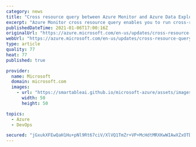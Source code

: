 ```yaml
---
category: news
title: "Cross resource query between Azure Monitor and Azure Data Explorer in public preview"
excerpt: "Azure Monitor cross resource query enables you to run cross-resource queries by using client tools that support Kusto queries. "
publishedDateTime: 2021-01-06T17:00:16Z
originalUrl: "https://azure.microsoft.com/en-us/updates/cross-resource-query-between-azure-monitor-and-azure-data-explorer-in-public-preview/"
webUrl: "https://azure.microsoft.com/en-us/updates/cross-resource-query-between-azure-monitor-and-azure-data-explorer-in-public-preview/"
type: article
quality: 77
heat: 77
published: true

provider:
  name: Microsoft
  domain: microsoft.com
  images:
    - url: "https://smartableai.github.io/microsoft-azure/assets/images/organizations/microsoft.com-50x50.jpg"
      width: 50
      height: 50

topics:
  - Azure
  - DevOps

secured: "jGxukXFEwQaH1Hu+pNl9Rt67ciV/XlVQ1TmZr+VP+McHdtMRXKwWIAwXZxOTD8vBQvC3aOdtFGRYOSr+ERFgUwcJkbtG1DKVAvU5f9nIj7/GBioZSFhGDk9lsn+LSEz6/Zx1yQvgXCgyjrUbtICeyLJBXuWfxIh8kkXD2FMhAs5gRqlslqnwxtswsgL4OS3B+B7aNoA2xto+0CurKVnusToe4z+qj36FER+pzhjUg3gB2Tz8uocKc+G+ZJ42cH4WLLSB+4DNBejuZNKR/Xt3/hUq5f9gcFkI6Tfk4FMseRnBMYBmyYGHTcJ/UCFJXWVpR/9kOCQRa5SXXZAhjm6avBYpRkqr+2Dth+c4LiMQH14=;KOIJsUBxqoDzTUyHnkH3cw=="
---
```


